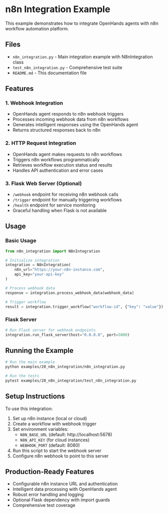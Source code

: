 # n8n Integration Example

This example demonstrates how to integrate OpenHands agents with n8n workflow automation platform.

## Files

- `n8n_integration.py` - Main integration example with N8nIntegration class
- `test_n8n_integration.py` - Comprehensive test suite
- `README.md` - This documentation file

## Features

### 1. Webhook Integration
- OpenHands agent responds to n8n webhook triggers
- Processes incoming webhook data from n8n workflows
- Generates intelligent responses using the OpenHands agent
- Returns structured responses back to n8n

### 2. HTTP Request Integration  
- OpenHands agent makes requests to n8n workflows
- Triggers n8n workflows programmatically
- Retrieves workflow execution status and results
- Handles API authentication and error cases

### 3. Flask Web Server (Optional)
- `/webhook` endpoint for receiving n8n webhook calls
- `/trigger` endpoint for manually triggering workflows  
- `/health` endpoint for service monitoring
- Graceful handling when Flask is not available

## Usage

### Basic Usage
```python
from n8n_integration import N8nIntegration

# Initialize integration
integration = N8nIntegration(
    n8n_url="https://your-n8n-instance.com",
    api_key="your-api-key"
)

# Process webhook data
response = integration.process_webhook_data(webhook_data)

# Trigger workflow
result = integration.trigger_workflow("workflow-id", {"key": "value"})
```

### Flask Server
```python
# Run Flask server for webhook endpoints
integration.run_flask_server(host="0.0.0.0", port=5000)
```

## Running the Example

```bash
# Run the main example
python examples/20_n8n_integration/n8n_integration.py

# Run the tests
pytest examples/20_n8n_integration/test_n8n_integration.py
```

## Setup Instructions

To use this integration:

1. Set up n8n instance (local or cloud)
2. Create a workflow with webhook trigger
3. Set environment variables:
   - `N8N_BASE_URL` (default: http://localhost:5678)
   - `N8N_API_KEY` (for cloud instances)
   - `WEBHOOK_PORT` (default: 8080)
4. Run this script to start the webhook server
5. Configure n8n webhook to point to this server

## Production-Ready Features

- Configurable n8n instance URL and authentication
- Intelligent data processing with OpenHands agent
- Robust error handling and logging
- Optional Flask dependency with import guards
- Comprehensive test coverage